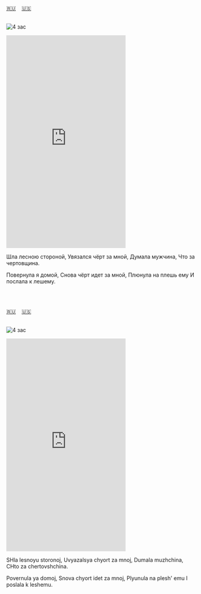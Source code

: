 <span id="ru"><a href='#ru'>🇷🇺</a> &nbsp;&nbsp;&nbsp;<a href='#en'>🇺🇸</a> &nbsp;&nbsp;&nbsp;</span><br><br>

![4 зас](https://github.com/user-attachments/assets/67ed7a25-e908-4752-ab46-80beff64b219)

<iframe width="315" height="560" src="https://www.youtube.com/embed/1_Hc1T6KXvU" frameborder="0" allow="accelerometer; autoplay; clipboard-write; encrypted-media; gyroscope; picture-in-picture; web-share"allowfullscreen></iframe>

Шла лесною стороной,
Увязался чёрт за мной,
Думала мужчина,
Что за чертовщина.

Повернула я домой,
Снова чёрт идет за мной,
Плюнула на плешь ему
И послала к лешему.

<br><br>

<span id="en"><a href='#ru'>🇷🇺</a> &nbsp;&nbsp;&nbsp;<a href='#en'>🇺🇸</a> &nbsp;&nbsp;&nbsp;</span><br><br>

![4 зас](https://github.com/user-attachments/assets/67ed7a25-e908-4752-ab46-80beff64b219)

<iframe width="315" height="560" src="https://www.youtube.com/embed/Dnn6kAG2SzU" frameborder="0" allow="accelerometer; autoplay; clipboard-write; encrypted-media; gyroscope; picture-in-picture; web-share"allowfullscreen></iframe>

SHla lesnoyu storonoj,
Uvyazalsya chyort za mnoj,
Dumala muzhchina,
CHto za chertovshchina.

Povernula ya domoj,
Snova chyort idet za mnoj,
Plyunula na plesh' emu
I poslala k leshemu.<br><br>

